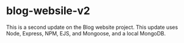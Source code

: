 # blog-websile-v2

This is a second update on the Blog website project. This update uses Node, Express, NPM, EJS, and Mongoose, and a local MongoDB.
